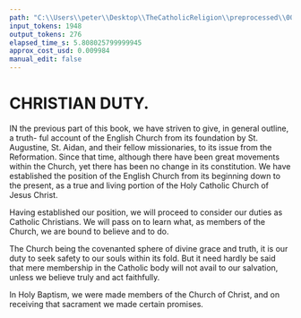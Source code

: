 ```yaml
---
path: "C:\\Users\\peter\\Desktop\\TheCatholicReligion\\preprocessed\\00152.jpg"
input_tokens: 1948
output_tokens: 276
elapsed_time_s: 5.808025799999945
approx_cost_usd: 0.009984
manual_edit: false
---
```

# CHRISTIAN DUTY.

IN the previous part of this book, we have
striven to give, in general outline, a truth-
ful account of the English Church from its
foundation by St. Augustine, St. Aidan, and
their fellow missionaries, to its issue from the
Reformation. Since that time, although there
have been great movements within the Church,
yet there has been no change in its constitution.
We have established the position of the English
Church from its beginning down to the present,
as a true and living portion of the Holy Catholic
Church of Jesus Christ.

Having established our position, we will
proceed to consider our duties as Catholic
Christians. We will pass on to learn what,
as members of the Church, we are bound to
believe and to do.

The Church being the covenanted sphere
of divine grace and truth, it is our duty to
seek safety to our souls within its fold. But
it need hardly be said that mere membership
in the Catholic body will not avail to our
salvation, unless we believe truly and act
faithfully.

In Holy Baptism, we were made members of
the Church of Christ, and on receiving that
sacrament we made certain promises.